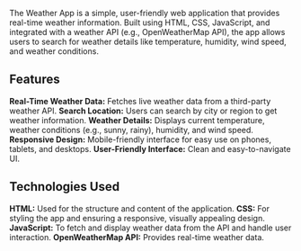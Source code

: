 The Weather App is a simple, user-friendly web application that provides real-time weather information. Built using HTML, CSS, JavaScript, and integrated with a weather API (e.g., OpenWeatherMap API), the app allows users to search for weather details like temperature, humidity, wind speed, and weather conditions.

## Features
**Real-Time Weather Data:** Fetches live weather data from a third-party weather API.
**Search Location:** Users can search by city or region to get weather information.
**Weather Details:** Displays current temperature, weather conditions (e.g., sunny, rainy), humidity, and wind speed.
**Responsive Design:** Mobile-friendly interface for easy use on phones, tablets, and desktops.
**User-Friendly Interface:** Clean and easy-to-navigate UI.
## Technologies Used
**HTML:** Used for the structure and content of the application.
**CSS:** For styling the app and ensuring a responsive, visually appealing design.
**JavaScript:** To fetch and display weather data from the API and handle user interaction.
**OpenWeatherMap API:** Provides real-time weather data.
